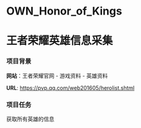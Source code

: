 # OWN_Honor_of_Kings
# 王者荣耀英雄信息采集

### 项目背景

  **网站**：王者荣耀官网 - 游戏资料 - 英雄资料
  
  **URL**:  https://pvp.qq.com/web201605/herolist.shtml

### 项目任务

  获取所有英雄的信息
  
